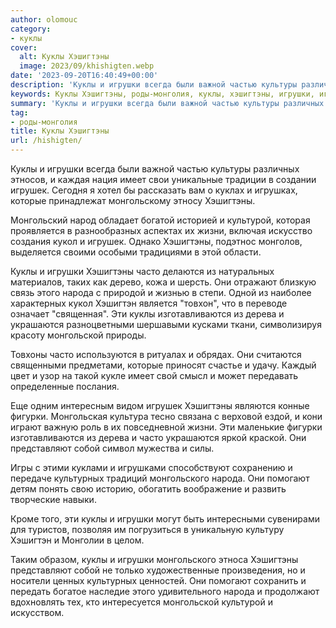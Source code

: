 ```yaml
---
author: olomouc
category:
- куклы
cover:
  alt: Куклы Хэшигтэны
  image: 2023/09/khishigten.webp
date: '2023-09-20T16:40:49+00:00'
description: 'Куклы и игрушки всегда были важной частью культуры различных этносов, и каждая нация имеет свои уникальные традиции в создании игрушек. Сегодня я хотел бы...'
keywords: Куклы Хэшигтэны, роды-монголия, куклы, хэшигтэны, игрушки, игрушек, часто, народа, имеет, которые, культурой, жизни, кукол, хэшигтэн, изготавливаются, дерева, украшаются
summary: 'Куклы и игрушки всегда были важной частью культуры различных этносов, и каждая нация имеет свои уникальные традиции в создании игрушек. Сегодня я хотел бы...'
tag:
- роды-монголия
title: Куклы Хэшигтэны
url: /hishigten/
---
```


Куклы и игрушки всегда были важной частью культуры различных этносов, и каждая нация имеет свои уникальные традиции в создании игрушек. Сегодня я хотел бы рассказать вам о куклах и игрушках, которые принадлежат монгольскому этносу Хэшигтэны.

Монгольский народ обладает богатой историей и культурой, которая проявляется в разнообразных аспектах их жизни, включая искусство создания кукол и игрушек. Однако Хэшигтэны, подэтнос монголов, выделяется своими особыми традициями в этой области.

Куклы и игрушки Хэшигтэны часто делаются из натуральных материалов, таких как дерево, кожа и шерсть. Они отражают близкую связь этого народа с природой и жизнью в степи. Одной из наиболее характерных кукол Хэшигтэн является "товхон", что в переводе означает "священная". Эти куклы изготавливаются из дерева и украшаются разноцветными шершавыми кусками ткани, символизируя красоту монгольской природы.

Товхоны часто используются в ритуалах и обрядах. Они считаются священными предметами, которые приносят счастье и удачу. Каждый цвет и узор на такой кукле имеет свой смысл и может передавать определенные послания.

Еще одним интересным видом игрушек Хэшигтэны являются конные фигурки. Монгольская культура тесно связана с верховой ездой, и кони играют важную роль в их повседневной жизни. Эти маленькие фигурки изготавливаются из дерева и часто украшаются яркой краской. Они представляют собой символ мужества и силы.

Игры с этими куклами и игрушками способствуют сохранению и передаче культурных традиций монгольского народа. Они помогают детям понять свою историю, обогатить воображение и развить творческие навыки.

Кроме того, эти куклы и игрушки могут быть интересными сувенирами для туристов, позволяя им погрузиться в уникальную культуру Хэшигтэн и Монголии в целом.

Таким образом, куклы и игрушки монгольского этноса Хэшигтэны представляют собой не только художественные произведения, но и носители ценных культурных ценностей. Они помогают сохранить и передать богатое наследие этого удивительного народа и продолжают вдохновлять тех, кто интересуется монгольской культурой и искусством.